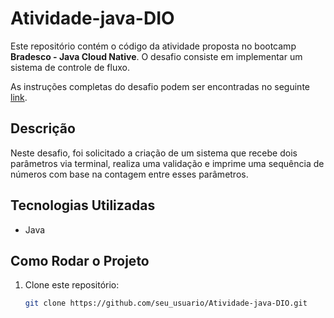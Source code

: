 # Atividade-java-DIO

Este repositório contém o código da atividade proposta no bootcamp **Bradesco - Java Cloud Native**. O desafio consiste em implementar um sistema de controle de fluxo.

As instruções completas do desafio podem ser encontradas no seguinte [link](https://github.com/digitalinnovationone/trilha-java-basico/tree/main/desafios/controle-fluxo).

## Descrição

Neste desafio, foi solicitado a criação de um sistema que recebe dois parâmetros via terminal, realiza uma validação e imprime uma sequência de números com base na contagem entre esses parâmetros.

## Tecnologias Utilizadas

- Java

## Como Rodar o Projeto

1. Clone este repositório:
   ```bash
   git clone https://github.com/seu_usuario/Atividade-java-DIO.git
